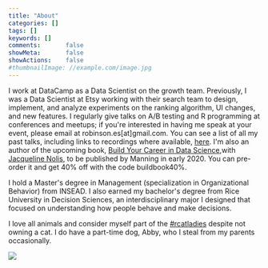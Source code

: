 ```yaml
---
title: "About"
categories: []
tags: []
keywords: []
comments:       false
showMeta:       false
showActions:    false
#thumbnailImage: //example.com/image.jpg
---
```


I work at DataCamp as a Data Scientist on the growth team. Previously, I was a Data Scientist at Etsy working with their search team to design, implement, and analyze experiments on the ranking algorithm, UI changes, and new features. I regularly give talks on A/B testing and R programming at conferences and meetups; if you're interested in having me speak at your event, please email at robinson.es[at]gmail.com. You can see a list of all my past talks, including links to recordings where available, [here](https://hookedondata.org/speaking/). I'm also an author of the upcoming book, [Build Your Career in Data Science](https://www.manning.com/books/build-your-career-in-data-science?a_aid=buildcareer&a_bid=76784b6a),with [Jacqueline Nolis](https://jnolis.com/), to be published by Manning in early 2020. You can pre-order it and get 40% off with the code buildbook40%. 

I hold a Master's degree in Management (specialization in Organizational Behavior) from INSEAD. I also earned my bachelor's degree from Rice University in Decision Sciences, an interdisciplinary major I designed that focused on understanding how people behave and make decisions. 

I love all animals and consider myself part of the [#rcatladies](https://twitter.com/hashtag/rcatladies) despite not owning a cat. I do have a part-time dog, Abby, who I steal from my parents occasionally. 

![](/img/abby_picture.jpg)
